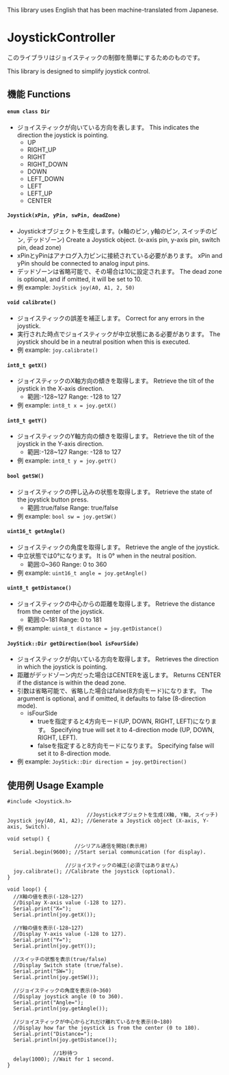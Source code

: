 This library uses English that has been machine-translated from Japanese.

# JoystickController

このライブラリはジョイスティックの制御を簡単にするためのものです。

This library is designed to simplify joystick control.

## 機能 Functions

#### `enum class Dir`
  - ジョイスティックが向いている方向を表します。 This indicates the direction the joystick is pointing.
    - UP
    - RIGHT_UP
    - RIGHT
    - RIGHT_DOWN
    - DOWN
    - LEFT_DOWN
    - LEFT
    - LEFT_UP
    - CENTER

#### `Joystick(xPin, yPin, swPin, deadZone)`
  - Joystickオブジェクトを生成します。(x軸のピン, y軸のピン, スイッチのピン, デッドゾーン) Create a Joystick object. (x-axis pin, y-axis pin, switch pin, dead zone)
  - xPinとyPinはアナログ入力ピンに接続されている必要があります。 xPin and yPin should be connected to analog input pins.
  - デッドゾーンは省略可能で、その場合は10に設定されます。 The dead zone is optional, and if omitted, it will be set to 10.
  - 例 example: `JoyStick joy(A0, A1, 2, 50)`

#### `void calibrate()`
  - ジョイスティックの誤差を補正します。 Correct for any errors in the joystick.
  - 実行された時点でジョイスティックが中立状態にある必要があります。 The joystick should be in a neutral position when this is executed.
  - 例 example: `joy.calibrate()`

#### `int8_t getX()`
  - ジョイスティックのX軸方向の傾きを取得します。 Retrieve the tilt of the joystick in the X-axis direction.
    - 範囲:-128~127 Range: -128 to 127
  - 例 example: `int8_t x = joy.getX()`
   
#### `int8_t getY()`
  - ジョイスティックのY軸方向の傾きを取得します。 Retrieve the tilt of the joystick in the Y-axis direction.
    - 範囲:-128~127 Range: -128 to 127
  - 例 example: `int8_t y = joy.getY()`
   
#### `bool getSW()`
  - ジョイスティックの押し込みの状態を取得します。 Retrieve the state of the joystick button press.
    - 範囲:true/false Range: true/false
  - 例 example: `bool sw = joy.getSW()`
   
#### `uint16_t getAngle()`
  - ジョイスティックの角度を取得します。 Retrieve the angle of the joystick.
  - 中立状態では0°になります。 It is 0° when in the neutral position.
    - 範囲:0~360 Range: 0 to 360
  - 例 example: `uint16_t angle = joy.getAngle()`

#### `uint8_t getDistance()`
  - ジョイスティックの中心からの距離を取得します。 Retrieve the distance from the center of the joystick.
    - 範囲:0~181 Range: 0 to 181
  - 例 example: `uint8_t distance = joy.getDistance()`
   
#### `JoyStick::Dir getDirection(bool isFourSide)`
  - ジョイスティックが向いている方向を取得します。 Retrieves the direction in which the joystick is pointing.
  - 距離がデッドゾーン内だった場合はCENTERを返します。 Returns CENTER if the distance is within the dead zone.
  - 引数は省略可能で、省略した場合はfalse(8方向モード)になります。 The argument is optional, and if omitted, it defaults to false (8-direction mode).
    - isFourSide
      - trueを指定すると4方向モード(UP, DOWN, RIGHT, LEFT)になります。 Specifying true will set it to 4-direction mode (UP, DOWN, RIGHT, LEFT).
      - falseを指定すると8方向モードになります。  Specifying false will set it to 8-direction mode.
  - 例 example: `JoyStick::Dir direction = joy.getDirection()`
   
## 使用例 Usage Example

```
#include <Joystick.h>

                          //Joystickオブジェクトを生成(X軸, Y軸, スイッチ)
Joystick joy(A0, A1, A2); //Generate a Joystick object (X-axis, Y-axis, Switch).

void setup() {
                      //シリアル通信を開始(表示用)
  Serial.begin(9600); //Start serial communication (for display).

                   //ジョイスティックの補正(必須ではありません)
  joy.calibrate(); //Calibrate the joystick (optional).
}

void loop() {
  //X軸の値を表示(-128~127)
  //Display X-axis value (-128 to 127).
  Serial.print("X=");
  Serial.println(joy.getX());

  //Y軸の値を表示(-128~127)
  //Display Y-axis value (-128 to 127).
  Serial.print("Y=");
  Serial.println(joy.getY());

  //スイッチの状態を表示(true/false)
  //Display Switch state (true/false).
  Serial.print("SW=");
  Serial.println(joy.getSW());

  //ジョイスティックの角度を表示(0~360)
  //Display joystick angle (0 to 360).
  Serial.print("Angle=");
  Serial.println(joy.getAngle());

  //ジョイスティックが中心からどれだけ離れているかを表示(0~180)
  //Display how far the joystick is from the center (0 to 180).
  Serial.print("Distance=");
  Serial.println(joy.getDistance());

               //1秒待つ
  delay(1000); //Wait for 1 second.
}


```
